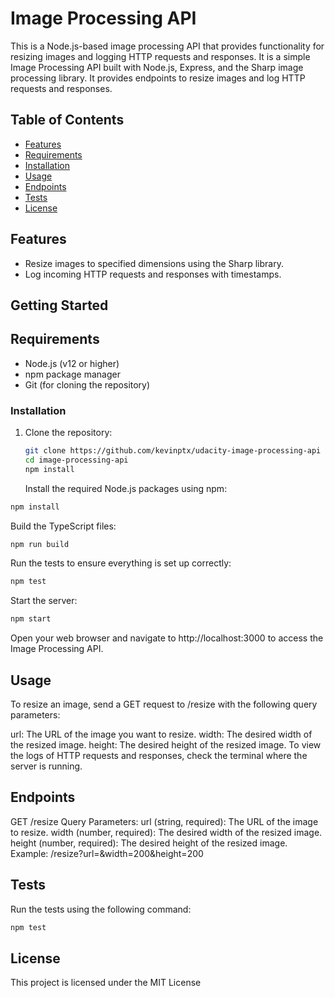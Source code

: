 # Image Processing API

This is a Node.js-based image processing API that provides functionality for resizing images and logging HTTP requests and responses. It is a simple Image Processing API built with Node.js, Express, and the Sharp image processing library. It provides endpoints to resize images and log HTTP requests and responses.


## Table of Contents

- [Features](#features)
- [Requirements](#requirements)
- [Installation](#installation)
- [Usage](#usage)
- [Endpoints](#endpoints)
- [Tests](#tests)
- [License](#license)


## Features

- Resize images to specified dimensions using the Sharp library.
- Log incoming HTTP requests and responses with timestamps.

## Getting Started

## Requirements

- Node.js (v12 or higher)
- npm package manager
- Git (for cloning the repository)


### Installation

1. Clone the repository:
   ```sh
   git clone https://github.com/kevinptx/udacity-image-processing-api
   cd image-processing-api
   npm install
   ```
   Install the required Node.js packages using npm:
```sh
npm install
```
Build the TypeScript files:
```sh
npm run build
```
Run the tests to ensure everything is set up correctly:
```sh
npm test
```
Start the server:
```sh
npm start
```
Open your web browser and navigate to http://localhost:3000 to access the Image Processing API.

## Usage

To resize an image, send a GET request to /resize with the following query parameters:

url: The URL of the image you want to resize.
width: The desired width of the resized image.
height: The desired height of the resized image.
To view the logs of HTTP requests and responses, check the terminal where the server is running.

## Endpoints

GET /resize
Query Parameters:
url (string, required): The URL of the image to resize.
width (number, required): The desired width of the resized image.
height (number, required): The desired height of the resized image.
Example: /resize?url=<image-url>&width=200&height=200

## Tests

Run the tests using the following command:

```sh
npm test
```
## License

This project is licensed under the MIT License




